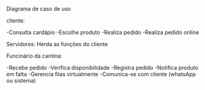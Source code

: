 Diagrama de caso de uso

cliente:

-Consulta cardápio
-Escolhe produto
-Realiza pedido
-Realiza pedido online

Servidores: Herda as funções do cliente

Funcinário da cantina:

-Recebe pedido
-Verifica disponibilidade
-Registra pedido
-Notifica produto em falta
-Gerencia filas virtualmente
-Comunica-se com cliente (whatsApp ou sistema)